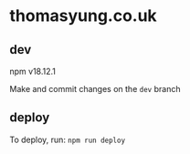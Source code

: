 # thomasyung.co.uk

## dev
npm v18.12.1

Make and commit changes on the `dev` branch

## deploy

To deploy, run: `npm run deploy`